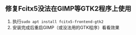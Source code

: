 ## 修复Fcitx5没法在GIMP等GTK2程序上使用
1. 执行`sudo apt install fcitx5-frontend-gtk2`
2. 安装完成后重启GIMP（或没法用的GTK程序）看看效果